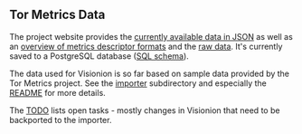 ## Tor Metrics Data

The project website provides the [currently available data in JSON](https://metrics.torproject.org/graphs/) as well as an [overview of metrics descriptor formats](https://metrics.torproject.org/index.html) and the [raw data](https://metrics.torproject.org/data.html).
It's currently saved to a PostgreSQL database ([SQL schema](https://gitweb.torproject.org/metrics-web.git/blob/HEAD:/db/tordir.sql)).

The data used for Visionion is so far based on sample data provided by the Tor Metrics project. See the [importer](importer) subdirectory and especially the [README](importer/README) for more details.

The [TODO](importer/TODO.md) lists open tasks - mostly changes in Visionion that need to be backported to the importer.

